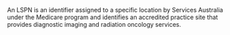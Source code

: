 An LSPN is an identifier assigned to a specific location by Services Australia under the Medicare program and identifies an accredited practice site that provides diagnostic imaging and radiation oncology services.
